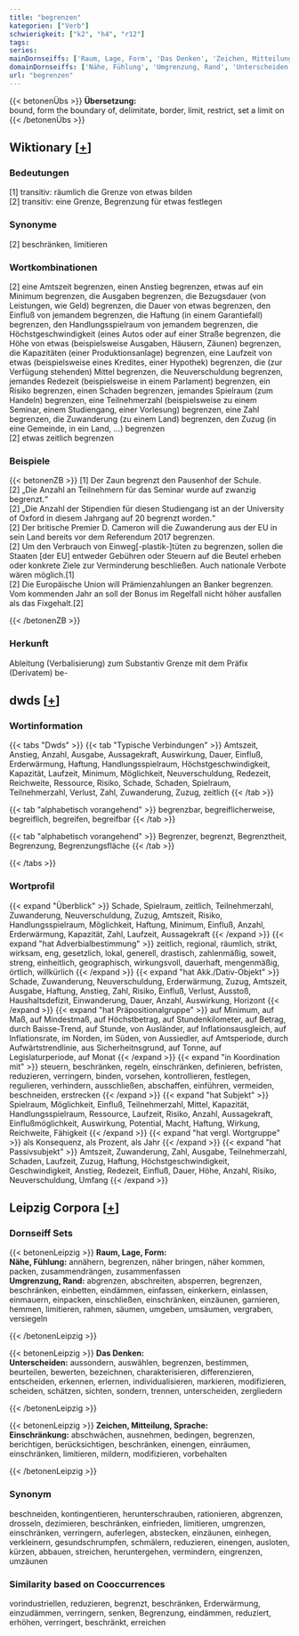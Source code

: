 ```yaml
---
title: "begrenzen"
kategorien: ["Verb"]
schwierigkeit: ["k2", "h4", "r12"]
tags:
series:
mainDornseiffs: ['Raum, Lage, Form', 'Das Denken', 'Zeichen, Mitteilung, Sprache']
domainDornseiffs: ['Nähe, Fühlung', 'Umgrenzung, Rand', 'Unterscheiden', 'Einschränkung']
url: "begrenzen"
---
```


{{< betonenÜbs >}}
**Übersetzung:**  
bound, form the boundary of, delimitate, border, limit, restrict, set a limit on  
{{< /betonenÜbs >}}

## Wiktionary [[+](https://de.wiktionary.org/wiki/begrenzen)]

### Bedeutungen
[1] transitiv: räumlich die Grenze von etwas bilden  
[2] transitiv: eine Grenze, Begrenzung für etwas festlegen  

### Synonyme
[2] beschränken, limitieren  

### Wortkombinationen
[2] eine Amtszeit begrenzen, einen Anstieg begrenzen, etwas auf ein Minimum begrenzen, die Ausgaben begrenzen, die Bezugsdauer (von Leistungen, wie Geld) begrenzen, die Dauer von etwas begrenzen, den Einfluß von jemandem begrenzen, die Haftung (in einem Garantiefall) begrenzen, den Handlungsspielraum von jemandem begrenzen, die Höchstgeschwindigkeit (eines Autos oder auf einer Straße begrenzen, die Höhe von etwas (beispielsweise Ausgaben, Häusern, Zäunen) begrenzen, die Kapazitäten (einer Produktionsanlage) begrenzen, eine Laufzeit von etwas (beispielsweise eines Kredites, einer Hypothek) begrenzen, die (zur Verfügung stehenden) Mittel begrenzen, die Neuverschuldung begrenzen, jemandes Redezeit (beispielsweise in einem Parlament) begrenzen, ein Risiko begrenzen, einen Schaden begrenzen, jemandes Spielraum (zum Handeln) begrenzen, eine Teilnehmerzahl (beispielsweise zu einem Seminar, einem Studiengang, einer Vorlesung) begrenzen, eine Zahl begrenzen, die Zuwanderung (zu einem Land) begrenzen, den Zuzug (in eine Gemeinde, in ein Land, …) begrenzen  
[2] etwas zeitlich begrenzen  

### Beispiele
{{< betonenZB >}}
[1] Der Zaun begrenzt den Pausenhof der Schule.  
[2] „Die Anzahl an Teilnehmern für das Seminar wurde auf zwanzig begrenzt.“  
[2] „Die Anzahl der Stipendien für diesen Studiengang ist an der University of Oxford in diesem Jahrgang auf 20 begrenzt worden.“  
[2] Der britische Premier D. Cameron will die Zuwanderung aus der EU in sein Land bereits vor dem Referendum 2017 begrenzen.  
[2] Um den Verbrauch von Einweg[-plastik-]tüten zu begrenzen, sollen die Staaten [der EU] entweder Gebühren oder Steuern auf die Beutel erheben oder konkrete Ziele zur Verminderung beschließen. Auch nationale Verbote wären möglich.[1]  
[2] Die Europäische Union will Prämienzahlungen an Banker begrenzen. Vom kommenden Jahr an soll der Bonus im Regelfall nicht höher ausfallen als das Fixgehalt.[2]  

{{< /betonenZB >}}
### Herkunft
Ableitung (Verbalisierung) zum Substantiv Grenze mit dem Präfix (Derivatem) be-  



## dwds [[+](https://www.dwds.de/wb/begrenzen)]

### Wortinformation
{{< tabs "Dwds" >}}
{{< tab "Typische Verbindungen" >}}
Amtszeit, Anstieg, Anzahl, Ausgabe, Aussagekraft, Auswirkung, Dauer, Einfluß, Erderwärmung, Haftung, Handlungsspielraum, Höchstgeschwindigkeit, Kapazität, Laufzeit, Minimum, Möglichkeit, Neuverschuldung, Redezeit, Reichweite, Ressource, Risiko, Schade, Schaden, Spielraum, Teilnehmerzahl, Verlust, Zahl, Zuwanderung, Zuzug, zeitlich
{{< /tab >}}

{{< tab "alphabetisch vorangehend" >}}
begrenzbar, begreiflicherweise, begreiflich, begreifen, begreifbar
{{< /tab >}}

{{< tab "alphabetisch vorangehend" >}}
Begrenzer, begrenzt, Begrenztheit, Begrenzung, Begrenzungsfläche
{{< /tab >}}

{{< /tabs >}}

### Wortprofil
{{< expand "Überblick" >}} Schade, Spielraum, zeitlich, Teilnehmerzahl, Zuwanderung, Neuverschuldung, Zuzug, Amtszeit, Risiko, Handlungsspielraum, Möglichkeit, Haftung, Minimum, Einfluß, Anzahl, Erderwärmung, Kapazität, Zahl, Laufzeit, Aussagekraft {{< /expand >}}
{{< expand "hat Adverbialbestimmung" >}} zeitlich, regional, räumlich, strikt, wirksam, eng, gesetzlich, lokal, generell, drastisch, zahlenmäßig, soweit, streng, einheitlich, geographisch, wirkungsvoll, dauerhaft, mengenmäßig, örtlich, willkürlich {{< /expand >}}
{{< expand "hat Akk./Dativ-Objekt" >}} Schade, Zuwanderung, Neuverschuldung, Erderwärmung, Zuzug, Amtszeit, Ausgabe, Haftung, Anstieg, Zahl, Risiko, Einfluß, Verlust, Ausstoß, Haushaltsdefizit, Einwanderung, Dauer, Anzahl, Auswirkung, Horizont {{< /expand >}}
{{< expand "hat Präpositionalgruppe" >}} auf Minimum, auf Maß, auf Mindestmaß, auf Höchstbetrag, auf Stundenkilometer, auf Betrag, durch Baisse-Trend, auf Stunde, von Ausländer, auf Inflationsausgleich, auf Inflationsrate, im Norden, im Süden, von Aussiedler, auf Amtsperiode, durch Aufwärtstrendlinie, aus Sicherheitnsgrund, auf Tonne, auf Legislaturperiode, auf Monat {{< /expand >}}
{{< expand "in Koordination mit" >}} steuern, beschränken, regeln, einschränken, definieren, befristen, reduzieren, verringern, binden, vorsehen, kontrollieren, festlegen, regulieren, verhindern, ausschließen, abschaffen, einführen, vermeiden, beschneiden, erstrecken {{< /expand >}}
{{< expand "hat Subjekt" >}} Spielraum, Möglichkeit, Einfluß, Teilnehmerzahl, Mittel, Kapazität, Handlungsspielraum, Ressource, Laufzeit, Risiko, Anzahl, Aussagekraft, Einflußmöglichkeit, Auswirkung, Potential, Macht, Haftung, Wirkung, Reichweite, Fähigkeit {{< /expand >}}
{{< expand "hat vergl. Wortgruppe" >}} als Konsequenz, als Prozent, als Jahr {{< /expand >}}
{{< expand "hat Passivsubjekt" >}} Amtszeit, Zuwanderung, Zahl, Ausgabe, Teilnehmerzahl, Schaden, Laufzeit, Zuzug, Haftung, Höchstgeschwindigkeit, Geschwindigkeit, Anstieg, Redezeit, Einfluß, Dauer, Höhe, Anzahl, Risiko, Neuverschuldung, Umfang {{< /expand >}}

## Leipzig Corpora [[+](https://corpora.uni-leipzig.de/en/res?word=begrenzen&corpusId=deu_newscrawl-public_2018)]

### Dornseiff Sets
{{< betonenLeipzig >}}
**Raum, Lage, Form:**  
**Nähe, Fühlung:** annähern, begrenzen, näher bringen, näher kommen, packen, zusammendrängen, zusammenfassen  
**Umgrenzung, Rand:** abgrenzen, abschreiten, absperren, begrenzen, beschränken, einbetten, eindämmen, einfassen, einkerkern, einlassen, einmauern, einpacken, einschließen, einschränken, einzäunen, garnieren, hemmen, limitieren, rahmen, säumen, umgeben, umsäumen, vergraben, versiegeln  

{{< /betonenLeipzig >}}


{{< betonenLeipzig >}}
**Das Denken:**  
**Unterscheiden:** aussondern, auswählen, begrenzen, bestimmen, beurteilen, bewerten, bezeichnen, charakterisieren, differenzieren, entscheiden, erkennen, erlernen, individualisieren, markieren, modifizieren, scheiden, schätzen, sichten, sondern, trennen, unterscheiden, zergliedern  

{{< /betonenLeipzig >}}


{{< betonenLeipzig >}}
**Zeichen, Mitteilung, Sprache:**  
**Einschränkung:** abschwächen, ausnehmen, bedingen, begrenzen, berichtigen, berücksichtigen, beschränken, einengen, einräumen, einschränken, limitieren, mildern, modifizieren, vorbehalten  

{{< /betonenLeipzig >}}

### Synonym
beschneiden, kontingentieren, herunterschrauben, rationieren, abgrenzen, drosseln, dezimieren, beschränken, einfrieden, limitieren, umgrenzen, einschränken, verringern, auferlegen, abstecken, einzäunen, einhegen, verkleinern, gesundschrumpfen, schmälern, reduzieren, einengen, ausloten, kürzen, abbauen, streichen, heruntergehen, vermindern, eingrenzen, umzäunen


### Similarity based on Cooccurrences
vorindustriellen, reduzieren, begrenzt, beschränken, Erderwärmung, einzudämmen, verringern, senken, Begrenzung, eindämmen, reduziert, erhöhen, verringert, beschränkt, erreichen

